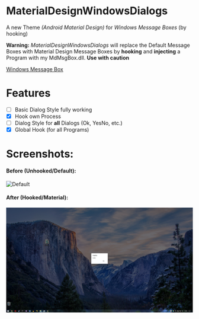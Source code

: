 # MaterialDesignWindowsDialogs
A new Theme _(Android Material Design)_ for _Windows Message Boxes_ (by hooking)

**Warning:** _MaterialDesignWindowsDialogs_ will replace the Default Message Boxes with Material Design Message Boxes by **hooking** and **injecting** a Program with my MdMsgBox.dll. **Use with caution**

[Windows Message Box](https://msdn.microsoft.com/en-us/library/windows/desktop/ms645505(v=vs.85).aspx)

# Features
- [ ] Basic Dialog Style fully working
- [x] Hook own Process
- [ ] Dialog Style for **all** Dialogs (Ok, YesNo, etc.)
- [x] Global Hook (for all Programs)

# Screenshots:
#### Before (Unhooked/Default):
![Default](https://github.com/mrousavy/MaterialDesignWindowsDialogs/blob/master/Images/Unhooked.png?raw=true)


#### After (Hooked/Material):
![Material Dialog](https://github.com/mrousavy/MaterialDesignWindowsDialogs/blob/master/Images/Hooked.png?raw=true)
